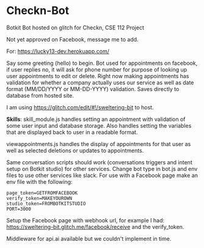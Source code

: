 # Checkn-Bot
Botkit Bot hosted on glitch for Checkn, CSE 112 Project

Not yet approved on Facebook, message me to add. 

For: https://lucky13-dev.herokuapp.com/

Say some greeting (hello) to begin. 
Bot used for appointments on facebook, if user replies no, it will ask for phone number for purpose of looking up user appointments to edit or delete. 
Right now making appointments has validation for whether a company actually uses our service as well as date format (MM/DD/YYYY or MM-DD-YYYY) validation. Saves directly to database from hosted site.

I am using https://glitch.com/edit/#!/sweltering-bit to host. 

**Skills**:
skill_module.js handles setting an appointment with validation of some user input and database storage. Also handles setting the variables that are displayed back to user in a readable format. 

viewappointments.js handles the display of appointments for that user as well as selected deletions or updates to appointments. 

Same conversation scripts should work (conversations triggers and intent setup on Botkit studio) for other services. Change bot type in bot.js and env files to use other services like slack. For use with a Facebook page make an env file with the following: 
```
page_token=GETFROMFACEBOOK
verify_token=MAKEYOUROWN
studio_token=FROMBOTKITSTUDIO
PORT=3000
```
Setup the Facebook page with webhook url, for example I had: https://sweltering-bit.glitch.me/facebook/receive and the verify_token.

Middleware for api.ai available but we couldn't implement in time. 
